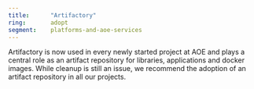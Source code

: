 ```yaml
---
title:      "Artifactory"
ring:       adopt
segment:    platforms-and-aoe-services
---
```


Artifactory is now used in every newly started project at AOE and plays a central role as an artifact repository for libraries, applications and docker images.
While cleanup is still an issue, we recommend the adoption of an artifact repository in all our projects.
